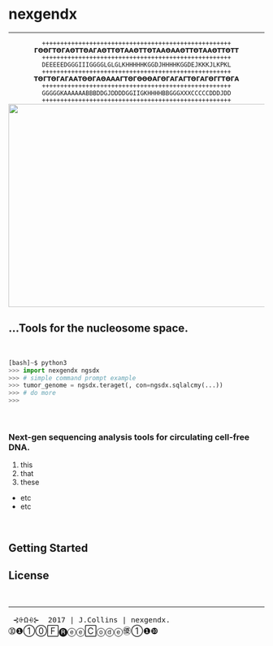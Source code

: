 # **__nexgendx__** 
-----------------------
<center><code>++++++++++++++++++++++++++++++++++++++++++++++++++++
𝝘𝝝𝝝𝝘𝝩𝝝𝝘𝝖𝝝𝝩𝝩𝝝𝝖𝝘𝝖𝝝𝝩𝝩𝝝𝝩𝝖𝝖𝝝𝝩𝝩𝝝𝝩𝝖𝝖𝝝𝝖𝝖𝝝𝝩𝝩𝝝𝝩𝝖𝝖𝝝𝝩𝝩𝝝𝝩𝝩
++++++++++++++++++++++++++++++++++++++++++++++++++++
DEEEEEDGGGIIIGGGGLGLGLKHHHHHKGGDJHHHHKGGDEJKKKJLKPKL
++++++++++++++++++++++++++++++++++++++++++++++++++++
𝝩𝝝𝝘𝝩𝝝𝝘𝝖𝝘𝝖𝝖𝝩𝝝𝝝𝝘𝝖𝝝𝝖𝝖𝝖𝝘𝝩𝝝𝝘𝝝𝝝𝝝𝝖𝝘𝝝𝝘𝝖𝝘𝝖𝝘𝝩𝝝𝝘𝝖𝝘𝝝𝝘𝝘𝝩𝝝𝝘𝝖
++++++++++++++++++++++++++++++++++++++++++++++++++++
GGGGGKAAAAAABBBDDGJDDDDGGIIGKHHHHBBGGGXXXCCCCCDDDJDD
++++++++++++++++++++++++++++++++++++++++++++++++++++
</code></center>
<img src="https://c1.staticflickr.com/3/2903/33396363580_b8905436ed_c.jpg" align="center" width=900 height=400>

## ...Tools for the nucleosome space.

<br>

```py
[bash]~$ python3
>>> import nexgendx ngsdx
>>> # simple command prompt example
>>> tumor_genome = ngsdx.teraget(, con=ngsdx.sqlalcmy(...))
>>> # do more
>>> 

```

<br>

### Next-gen sequencing analysis tools for circulating cell-free DNA. 
1. this
2. that
3. these
 - etc
 - etc 


<br>

## Getting Started

## License 





<br>




---------
<big>`` ⊰⨭Ω⨮⊱  2017 | J.Collins | nexgendx. ``     ➉❶①⓪🄵🅡ⓔⓔ🄲ⓞⓓⓔ㊝①❶❿</big>
